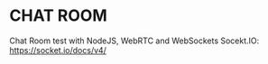 # CHAT ROOM

Chat Room test with NodeJS, WebRTC and WebSockets
Socekt.IO: https://socket.io/docs/v4/
